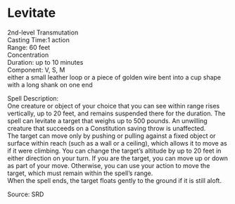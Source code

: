 # Levitate
2nd-level Transmutation<br>
Casting Time:1 action<br>
Range: 60 feet<br>
Concentration<br>
Duration: up to 10 minutes<br>
Component: V, S, M<br>
either a small leather loop or a piece of golden wire bent into a cup shape with a long shank on one end

Spell Description:<br>
One creature or object of your choice that you can see within range rises vertically, up to 20 feet, and remains suspended there for the duration. The spell can levitate a target that weighs up to 500 pounds. An unwilling creature that succeeds on a Constitution saving throw is unaffected.<br>The target can move only by pushing or pulling against a fixed object or surface within reach (such as a wall or a ceiling), which allows it to move as if it were climbing. You can change the target’s altitude by up to 20 feet in either direction on your turn. If you are the target, you can move up or down as part of your move. Otherwise, you can use your action to move the target, which must remain within the spell’s range.<br>When the spell ends, the target floats gently to the ground if it is still aloft.

Source: SRD